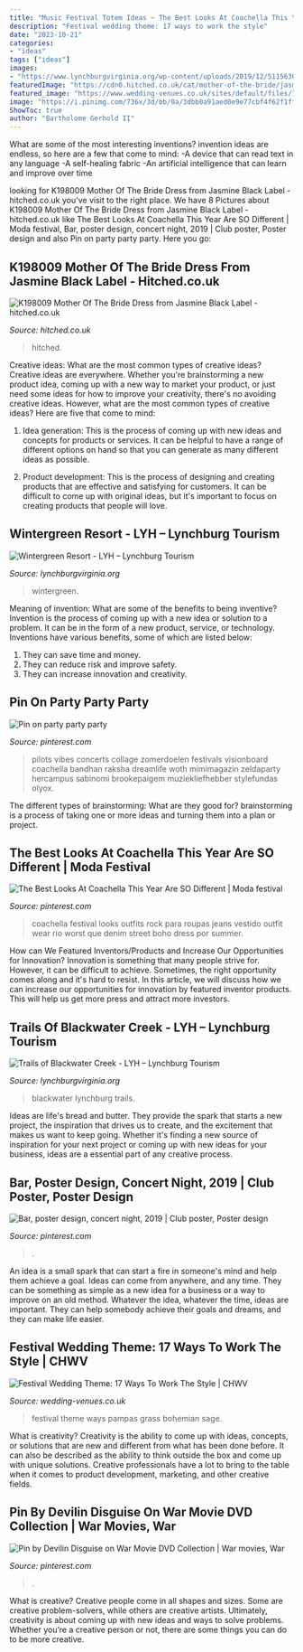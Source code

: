```yaml
---
title: "Music Festival Totem Ideas ~ The Best Looks At Coachella This Year Are So Different"
description: "Festival wedding theme: 17 ways to work the style"
date: "2023-10-21"
categories:
- "ideas"
tags: ["ideas"]
images:
- "https://www.lynchburgvirginia.org/wp-content/uploads/2019/12/51156304_10156014134977031_4769602675887046656_o.jpg)"
featuredImage: "https://cdn0.hitched.co.uk/cat/mother-of-the-bride/jasmine-black-label/k198009--mfvo431293.jpg"
featured_image: "https://www.wedding-venues.co.uk/sites/default/files/10-festival-wedding-theme-bohemian-sage-green-wedding.jpg"
image: "https://i.pinimg.com/736x/3d/bb/0a/3dbb0a91aed0e9e77cbf4f62f1ff334b.jpg"
ShowToc: true
author: "Bartholome Gerhold II"
---
```



What are some of the most interesting inventions?
invention ideas are endless, so here are a few that come to mind: 
-A device that can read text in any language 
-A self-healing fabric 
-An artificial intelligence that can learn and improve over time

	

		
looking for K198009 Mother Of The Bride Dress from Jasmine Black Label - hitched.co.uk you've visit to the right place. We have 8 Pictures about K198009 Mother Of The Bride Dress from Jasmine Black Label - hitched.co.uk like The Best Looks At Coachella This Year Are SO Different | Moda festival, Bar, poster design, concert night, 2019 | Club poster, Poster design and also Pin on party party party. Here you go:
		
    
## K198009 Mother Of The Bride Dress From Jasmine Black Label - Hitched.co.uk

<img loading=lazy src="https://cdn0.hitched.co.uk/cat/mother-of-the-bride/jasmine-black-label/k198009--mfvo431293.jpg" onerror="this.onerror=null;this.src='https://tse3.mm.bing.net/th?id=OIP.6ry5cEDfRqI9DejbxVsNBAHaLH&amp;pid=15.1';" alt="K198009 Mother Of The Bride Dress from Jasmine Black Label - hitched.co.uk">

_Source: hitched.co.uk_

>hitched. 

	

Creative ideas: What are the most common types of creative ideas?
Creative ideas are everywhere. Whether you're brainstorming a new product idea, coming up with a new way to market your product, or just need some ideas for how to improve your creativity, there's no avoiding creative ideas. However, what are the most common types of creative ideas? Here are five that come to mind: 
1. Idea generation: This is the process of coming up with new ideas and concepts for products or services. It can be helpful to have a range of different options on hand so that you can generate as many different ideas as possible.

2. Product development: This is the process of designing and creating products that are effective and satisfying for customers. It can be difficult to come up with original ideas, but it's important to focus on creating products that people will love.


    
## Wintergreen Resort - LYH – Lynchburg Tourism

<img loading=lazy src="https://www.lynchburgvirginia.org/wp-content/uploads/2019/12/51156304_10156014134977031_4769602675887046656_o.jpg)" onerror="this.onerror=null;this.src='https://tse1.mm.bing.net/th?id=OIP.K7xC-VoyUlN6xbCo7-Hz9gHaFj&amp;pid=15.1';" alt="Wintergreen Resort - LYH – Lynchburg Tourism">

_Source: lynchburgvirginia.org_

>wintergreen. 

	

Meaning of invention: What are some of the benefits to being inventive?
Invention is the process of coming up with a new idea or solution to a problem. It can be in the form of a new product, service, or technology. Inventions have various benefits, some of which are listed below: 
1. They can save time and money.
2. They can reduce risk and improve safety. 
3. They can increase innovation and creativity.

    
## Pin On Party Party Party

<img loading=lazy src="https://i.pinimg.com/736x/3d/bb/0a/3dbb0a91aed0e9e77cbf4f62f1ff334b.jpg" onerror="this.onerror=null;this.src='https://tse1.mm.bing.net/th?id=OIP.wWwkkme6oIEZ-2tbwPkamQAAAA&amp;pid=15.1';" alt="Pin on party party party">

_Source: pinterest.com_

>pilots vibes concerts collage zomerdoelen festivals visionboard coachella bandhan raksha dreamlife woth mimimagazin zeldaparty hercampus sabinomi brookepaigem muziekliefhebber stylefundas olyox. 

	

The different types of brainstorming: What are they good for?
brainstorming is a process of taking one or more ideas and turning them into a plan or project.

    
## The Best Looks At Coachella This Year Are SO Different | Moda Festival

<img loading=lazy src="https://i.pinimg.com/736x/14/d7/1e/14d71ed1ab136cfd21e348feff6c135b--festival-looks-festival-wear.jpg" onerror="this.onerror=null;this.src='https://tse3.mm.bing.net/th?id=OIP.t7h3aECQI-iRdqNNlljTKgHaLH&amp;pid=15.1';" alt="The Best Looks At Coachella This Year Are SO Different | Moda festival">

_Source: pinterest.com_

>coachella festival looks outfits rock para roupas jeans vestido outfit wear rio worst que denim street boho dress por summer. 

	

How can We Featured Inventors/Products and Increase Our Opportunities for Innovation?
Innovation is something that many people strive for. However, it can be difficult to achieve. Sometimes, the right opportunity comes along and it's hard to resist. In this article, we will discuss how we can increase our opportunities for innovation by featured inventor products. This will help us get more press and attract more investors.

    
## Trails Of Blackwater Creek - LYH – Lynchburg Tourism

<img loading=lazy src="https://www.lynchburgvirginia.org/wp-content/uploads/2020/09/8892061831_95c9f3dcb9_o-867x1024.jpg)" onerror="this.onerror=null;this.src='https://tse3.mm.bing.net/th?id=OIP.ueaIuapiiJ8OTsPyoeoSaAHaIv&amp;pid=15.1';" alt="Trails of Blackwater Creek - LYH – Lynchburg Tourism">

_Source: lynchburgvirginia.org_

>blackwater lynchburg trails. 

	

Ideas are life's bread and butter. They provide the spark that starts a new project, the inspiration that drives us to create, and the excitement that makes us want to keep going. Whether it's finding a new source of inspiration for your next project or coming up with new ideas for your business, ideas are a essential part of any creative process.

    
## Bar, Poster Design, Concert Night, 2019 | Club Poster, Poster Design

<img loading=lazy src="https://i.pinimg.com/736x/f8/95/0a/f8950a6167ed9cfb3b855cdda3079898.jpg" onerror="this.onerror=null;this.src='https://tse3.mm.bing.net/th?id=OIP.C_nM9z-g9PLz2mzh6TYq7QHaKe&amp;pid=15.1';" alt="Bar, poster design, concert night, 2019 | Club poster, Poster design">

_Source: pinterest.com_

>. 

	

An idea is a small spark that can start a fire in someone's mind and help them achieve a goal. Ideas can come from anywhere, and any time. They can be something as simple as a new idea for a business or a way to improve on an old method. Whatever the idea, whatever the time, ideas are important. They can help somebody achieve their goals and dreams, and they can make life easier.

    
## Festival Wedding Theme: 17 Ways To Work The Style | CHWV

<img loading=lazy src="https://www.wedding-venues.co.uk/sites/default/files/10-festival-wedding-theme-bohemian-sage-green-wedding.jpg" onerror="this.onerror=null;this.src='https://tse4.mm.bing.net/th?id=OIP.splyGa-mioU0_PuQ1o6WJwHaLF&amp;pid=15.1';" alt="Festival Wedding Theme: 17 Ways To Work The Style | CHWV">

_Source: wedding-venues.co.uk_

>festival theme ways pampas grass bohemian sage. 

	

What is creativity?
Creativity is the ability to come up with ideas, concepts, or solutions that are new and different from what has been done before. It can also be described as the ability to think outside the box and come up with unique solutions. Creative professionals have a lot to bring to the table when it comes to product development, marketing, and other creative fields.

    
## Pin By Devilin Disguise On War Movie DVD Collection | War Movies, War

<img loading=lazy src="https://i.pinimg.com/736x/17/a0/b8/17a0b86cb9ed7195407615ce52eaa75e.jpg" onerror="this.onerror=null;this.src='https://tse2.mm.bing.net/th?id=OIP.EJ2kuDRIoQF2wENVqqSFTgHaKN&amp;pid=15.1';" alt="Pin by Devilin Disguise on War Movie DVD Collection | War movies, War">

_Source: pinterest.com_

>. 

	

What is creative?
Creative people come in all shapes and sizes. Some are creative problem-solvers, while others are creative artists. Ultimately, creativity is about coming up with new ideas and ways to solve problems. Whether you’re a creative person or not, there are some things you can do to be more creative.

